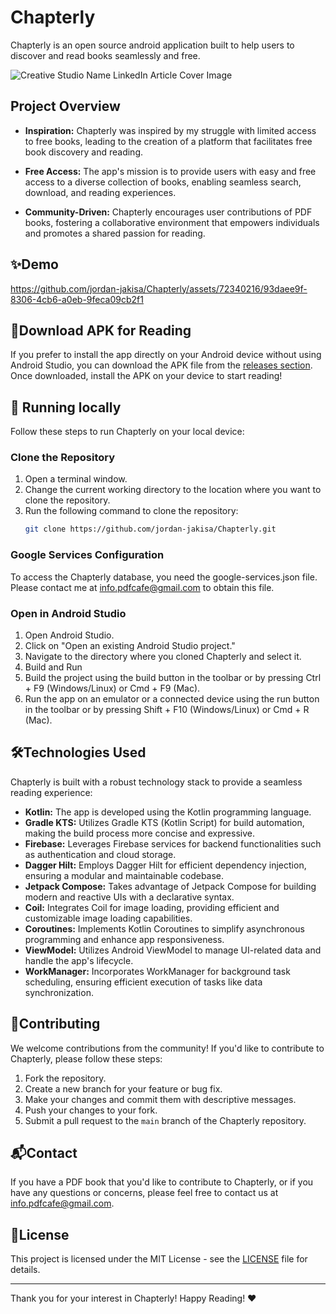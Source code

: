 # Chapterly

Chapterly is an open source android application built to help users to discover and read books seamlessly and free.


![Creative Studio Name LinkedIn Article Cover Image](https://github.com/jordan-jakisa/Chapterly/assets/72340216/46061141-2100-486c-844c-e676967315de)

## Project Overview

- **Inspiration:** Chapterly was inspired by my struggle with limited access to free books, leading to the creation of a platform that facilitates free book discovery and reading.

- **Free Access:** The app's mission is to provide users with easy and free access to a diverse collection of books, enabling seamless search, download, and reading experiences.

- **Community-Driven:** Chapterly encourages user contributions of PDF books, fostering a collaborative environment that empowers individuals and promotes a shared passion for reading.

## ✨Demo

https://github.com/jordan-jakisa/Chapterly/assets/72340216/93daee9f-8306-4cb6-a0eb-9feca09cb2f1



## 📲Download APK for Reading

If you prefer to install the app directly on your Android device without using Android Studio, you can download the APK file from the [releases section](https://github.com/jordan-jakisa/Chapterly/releases). Once downloaded, install the APK on your device to start reading!

## 🚀 Running locally
Follow these steps to run Chapterly on your local device:

### Clone the Repository

1. Open a terminal window.
2. Change the current working directory to the location where you want to clone the repository.
3. Run the following command to clone the repository:
   ```bash
   git clone https://github.com/jordan-jakisa/Chapterly.git

### Google Services Configuration
To access the Chapterly database, you need the google-services.json file. Please contact me at info.pdfcafe@gmail.com to obtain this file.

### Open in Android Studio
1. Open Android Studio.
2. Click on "Open an existing Android Studio project."
3. Navigate to the directory where you cloned Chapterly and select it.
4. Build and Run
5. Build the project using the build button in the toolbar or by pressing Ctrl + F9 (Windows/Linux) or Cmd + F9 (Mac).
6. Run the app on an emulator or a connected device using the run button in the toolbar or by pressing Shift + F10 (Windows/Linux) or Cmd + R (Mac).

## 🛠️Technologies Used

Chapterly is built with a robust technology stack to provide a seamless reading experience:

- **Kotlin:** The app is developed using the Kotlin programming language.
- **Gradle KTS:** Utilizes Gradle KTS (Kotlin Script) for build automation, making the build process more concise and expressive.
- **Firebase:** Leverages Firebase services for backend functionalities such as authentication and cloud storage.
- **Dagger Hilt:** Employs Dagger Hilt for efficient dependency injection, ensuring a modular and maintainable codebase.
- **Jetpack Compose:** Takes advantage of Jetpack Compose for building modern and reactive UIs with a declarative syntax.
- **Coil:** Integrates Coil for image loading, providing efficient and customizable image loading capabilities.
- **Coroutines:** Implements Kotlin Coroutines to simplify asynchronous programming and enhance app responsiveness.
- **ViewModel:** Utilizes Android ViewModel to manage UI-related data and handle the app's lifecycle.
- **WorkManager:** Incorporates WorkManager for background task scheduling, ensuring efficient execution of tasks like data synchronization.

## 🤝Contributing

We welcome contributions from the community! If you'd like to contribute to Chapterly, please follow these steps:

1. Fork the repository.
2. Create a new branch for your feature or bug fix.
3. Make your changes and commit them with descriptive messages.
4. Push your changes to your fork.
5. Submit a pull request to the `main` branch of the Chapterly repository.

## 📬Contact

If you have a PDF book that you'd like to contribute to Chapterly, or if you have any questions or concerns, please feel free to contact us at [info.pdfcafe@gmail.com](mailto:info.pdfcafe@gmail.com).

## 📄License

This project is licensed under the MIT License - see the [LICENSE](LICENSE) file for details.

---

Thank you for your interest in Chapterly! Happy Reading! ❤️
